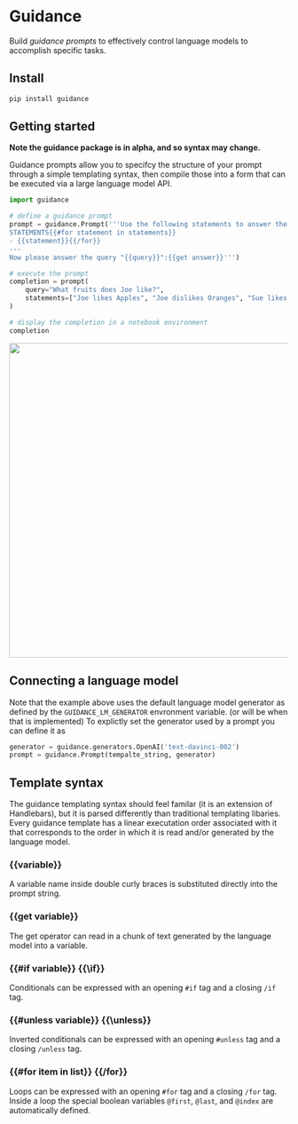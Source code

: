 # Guidance

Build *guidance prompts* to effectively control language models to accomplish specific tasks.

## Install

```python
pip install guidance
```

## Getting started

**Note the guidance package is in alpha, and so syntax may change.**

Guidance prompts allow you to specifcy the structure of your prompt through a simple templating syntax, then compile those into a form that can be executed via a large language model API. 

```python
import guidance

# define a guidance prompt
prompt = guidance.Prompt('''Use the following statements to answer the query "{{query}}".
STATEMENTS{{#for statement in statements}}
- {{statement}}{{/for}}
---
Now please answer the query "{{query}}":{{get answer}}''')

# execute the prompt
completion = prompt(
    query="What fruits does Joe like?",
    statements=["Joe likes Apples", "Joe dislikes Oranges", "Sue likes Bananas"]
)

# display the completion in a notebook environment
completion
```
<img width="567" src="https://raw.githubusercontent.com/slundberg/guidance/master/docs/artwork/demo_output.png" />

## Connecting a language model

Note that the example above uses the default language model generator as defined by the `GUIDANCE_LM_GENERATOR` envronment variable. (or will be when that is implemented) To explictly set the generator used by a prompt you can define it as

```python
generator = guidance.generators.OpenAI('text-davinci-002')
prompt = guidance.Prompt(tempalte_string, generator)
```

## Template syntax

The guidance templating syntax should feel familar (it is an extension of Handlebars), but it is parsed differently than traditional templating libaries. Every guidance template has a linear executation order associated with it that corresponds to the order in which it is read and/or generated by the language model.

### {{variable}}
A variable name inside double curly braces is substituted directly into the prompt string.

### {{get variable}}
The get operator can read in a chunk of text generated by the language model into a variable.

### {{#if variable}} {{\if}}
Conditionals can be expressed with an opening `#if` tag and a closing `/if` tag.

### {{#unless variable}} {{\unless}}
Inverted conditionals can be expressed with an opening `#unless` tag and a closing `/unless` tag.

### {{#for item in list}} {{/for}}
Loops can be expressed with an opening `#for` tag and a closing `/for` tag. Inside a loop the special boolean variables `@first`, `@last`, and `@index` are automatically defined.